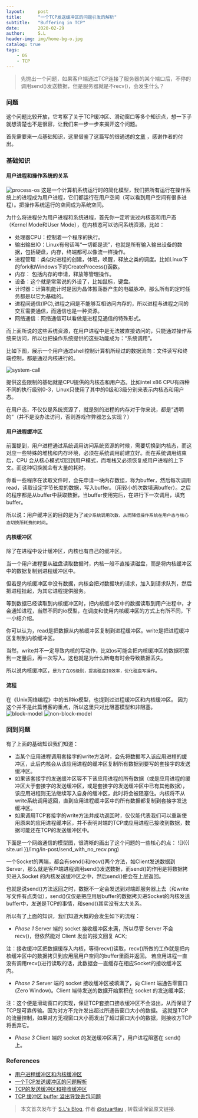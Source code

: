 ```yaml
---
layout:     post
title:      "一个TCP发送缓冲区的问题引发的解析"
subtitle:   "Buffering in TCP"
date:       2020-02-29
author:     S.L
header-img: img/home-bg-o.jpg
catalog: true
tags:
    - OS
    - TCP
---
```

    
> 先抛出一个问题，如果客户端通过TCP连接了服务器的某个端口后，不停的调用send()发送数据，但是服务器就是不recv()，会发生什么？

### 问题
这个问题比较开放，它考察了关于TCP缓冲区、滑动窗口等多个知识点，想一下子就想清楚也不是很容，让我们来一步一步来揭开这个问题。

首先需要来一点基础知识，这里借鉴了这篇写的很通透的[文章](http://www.pulpcode.cn/2017/02/01/user-buffer-and-kernel-buffer/)
，感谢作者的付出。
### 基础知识
#### 用户进程和操作系统的关系
![process-os](http://www.pulpcode.cn/img/process-os.jpg)
这是一个计算机系统运行时的简化模型，我们把所有运行在操作系统上的进程成为用户进程，它们都运行在用户空间（可以看到用户空间有很多进程）。把操作系统运行的空间成为系统空间。

为什么将进程分为用户进程和系统进程，首先你一定听说过内核态和用户态（Kernel Mode和User Mode），在内核态可以访问系统资源，比如：
- 处理器CPU：控制着一个程序的执行。
- 输出输出IO：Linux有句话叫“一切都是流”，也就是所有输入输出设备的数据，包括硬盘，内存，终端都可以像流一样操作。
- 进程管理：类似对进程的创建，休眠，唤醒，释放之类的调度。比如Linux下的fork和Windows下的CreateProcess()函数。
- 内存： 包括内存的申请，释放等管理操作。
- 设备：这个就是常常说的外设了，比如鼠标，键盘。
- 计时器：计算机能计时是因为晶体振荡器产生的电磁脉冲。那么所有的定时任务都是以它为基础的。
- 进程间通信(IPC),进程之间是不能够互相访问内存的，所以进程与进程之间的交互需要通信，而通信也是一种资源。
- 网络通信：网络通信可以看做是进程见通信的特殊形式。

而上面所说的这些系统资源，在用户进程中是无法被直接访问的，只能通过操作系统来访问，所以也把操作系统提供的这些功能成为：“系统调用”。

比如下图，展示一个用户通过shell控制计算机所经过的数据流向：文件读写和终端控制，都是通过内核进行的。

![system-call](http://www.pulpcode.cn/img/system-call.png)

提供这些限制的基础就是CPU提供的内核态和用户态。比如intel x86 CPU有四种不同的执行级别0-3，Linux只使用了其中的0级和3级分别来表示内核态和用户态。

在用户态，不仅仅是系统资源了，就是别的进程的内存对于你来说，都是“透明的”（并不是没办法访问，否则游戏作弊器怎么实现？）
#### 用户进程缓冲区
前面提到，用户进程通过系统调用访问系统资源的时候，需要切换到内核态，而这对应一些特殊的堆栈和内存环境，必须在系统调用前建立好。而在系统调用结束后，CPU
会从核心模式切回到用户模式，而堆栈又必须恢复成用户进程的上下文。而这种切换就会有大量的耗时。

你看一些程序在读取文件时，会先申请一块内存数组，称为buffer，然后每次调用read，读取设定字节长度的数据，写入buffer。（用较小的次数填满buffer）。之后的程序都是从buffer中获取数据，当buffer使用完后，在进行下一次调用，填充buffer。

所以说：用户缓冲区的目的是为了`减少系统调用次数，从而降低操作系统在用户态与核心态切换所耗费的时间`。
#### 内核缓冲区
除了在进程中设计缓冲区，内核也有自己的缓冲区。

当一个用户进程要从磁盘读取数据时，内核一般不直接读磁盘，而是将内核缓冲区中的数据复制到进程缓冲区中。

但若是内核缓冲区中没有数据，内核会把对数据块的请求，加入到请求队列，然后把进程挂起，为其它进程提供服务。

等到数据已经读取到内核缓冲区时，把内核缓冲区中的数据读取到用户进程中，才会通知进程，当然不同的io模型，在调度和使用内核缓冲区的方式上有所不同，下一小结介绍。

你可以认为，read是把数据从内核缓冲区复制到进程缓冲区。write是把进程缓冲区复制到内核缓冲区。

当然，write并不一定导致内核的写动作，比如os可能会把内核缓冲区的数据积累到一定量后，再一次写入。这也就是为什么断电有时会导致数据丢失。

所以说内核缓冲区，`是为了在OS级别，提高磁盘IO效率，优化磁盘写操作`。

#### 流程
在《Unix网络编程》中的五种io模型，也提到过进程缓冲区和内核缓冲区。
因为这个并不是此篇博客的重点，所以这里只对比阻塞模型和非阻塞。
![block-model](http://www.pulpcode.cn/img/block-model.png)
![non-block-model](http://www.pulpcode.cn/img/non-block-model.png)

### 回到问题
有了上面的基础知识我们知道：
- 当某个应用进程调用套接字的write方法时，会先将数据写入该应用进程的缓冲区，此后内核会从该应用进程的缓冲区复制所有数据到要写的套接字的发送缓冲区。
- 如果该套接字的发送缓冲区容不下该应用进程的所有数据（或是应用进程的缓冲区大于套接字的发送缓冲区，或是套接字的发送缓冲区中已有其他数据），
该应用进程则无法继续写入自身的缓冲区，此时将会被阻塞住。内核将不从write系统调用返回，直到应用进程缓冲区中的所有数据都复制到套接字发送缓冲区。
- 如果调用TCP套接字的write方法并成功返回时，仅仅能代表我们可以重新使用原来的应用进程缓冲区，并不表明对端的TCP或应用进程已接收到数据，数据可能还在TCP的发送缓冲区中。

下面是一个网络通信的模型图，很清晰的画出了这个问题的一些核心的点：
![]({{ site.url }}/img/in-post/send_with_no_recv.png)

一个Socket的两端，都会有send()和recv()两个方法，如Client发送数据到Server，那么就是客户端进程调用send()发送数据，而send()的作用是将数据拷贝进入Socket
的内核发送缓冲区之中，然后send()便会在上层返回。

也就是说send()方法返回之时，数据不一定会发送到对端即服务器上去（和write写文件有点类似），send()仅仅是把应用层buffer的数据拷贝进Socket的内核发送buffer中，发送是TCP的事情，和send()其实没有太大关系。

所以有了上面的知识，我们知道大概的会发生如下的流程：
- *Phase 1* Server 端的 socket 接收缓冲区未满，所以尽管 Server 不会 recv()，但依然能对 Client 发出的报文回复 ACK;

注：接收缓冲区把数据缓存入内核，等待recv()读取，recv()所做的工作就是把内核缓冲区中的数据拷贝到应用层用户空间的buffer里面并返回。
若应用进程一直没有调用recv()进行读取的话，此数据会一直缓存在相应Socket的接收缓冲区内。

- *Phase 2* Server 端的 socket 接收缓冲区被填满了，向 Client 端通告零窗口(Zero Window)。Client 端待发送的数据开始累积在 socket 
的发送缓冲区;

注：这个便是滑动窗口的实现，保证TCP套接口接收缓冲区不会溢出，从而保证了TCP是可靠传输。因为对方不允许发出超过所通告窗口大小的数据。 
这就是TCP的流量控制，如果对方无视窗口大小而发出了超过窗口大小的数据，则接收方TCP将丢弃它。
- *Phase 3* Client 端的 socket 的发送缓冲区满了，用户进程阻塞在 send() 上。


### References
- [用户进程缓冲区和内核缓冲区](http://www.pulpcode.cn/2017/02/01/user-buffer-and-kernel-buffer/)
- [一个TCP发送缓冲区的问题解析](https://segmentfault.com/a/1190000021488755)
- [TCP的发送缓冲区和接收缓冲区](https://www.cnblogs.com/saryli/p/9821058.html)
- [TCP 缓冲区 buffer 溢出导致丢包问题](https://blog.csdn.net/wzbwzh/article/details/80024591)

> 本文首次发布于 [S.L's Blog](http://elsef.com), 作者 [@stuartlau](http://github.com/stuartlau) ,
转载请保留原文链接.
